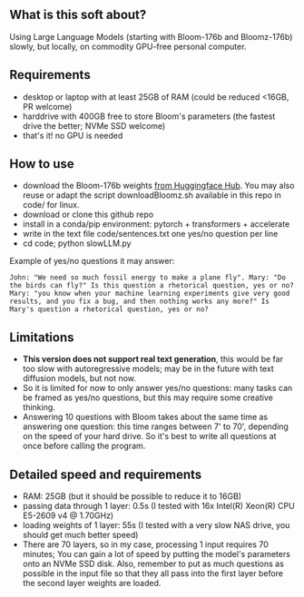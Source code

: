 ## What is this soft about?

Using Large Language Models (starting with Bloom-176b and Bloomz-176b) slowly, but locally, on commodity GPU-free personal computer.

## Requirements

- desktop or laptop with at least 25GB of RAM (could be reduced <16GB, PR welcome)
- harddrive with 400GB free to store Bloom's parameters (the fastest drive the better; NVMe SSD welcome)
- that's it! no GPU is needed

## How to use

- download the Bloom-176b weights [from Huggingface Hub](https://huggingface.co/bigscience/bloom). You may also reuse or adapt the script downloadBloomz.sh available in this repo in code/ for linux.
- download or clone this github repo
- install in a conda/pip environment: pytorch + transformers + accelerate
- write in the text file code/sentences.txt one yes/no question per line
- cd code; python slowLLM.py

Example of yes/no questions it may answer:
```
John: "We need so much fossil energy to make a plane fly". Mary: "Do the birds can fly?" Is this question a rhetorical question, yes or no?
Mary: "you know when your machine learning experiments give very good results, and you fix a bug, and then nothing works any more?" Is Mary's question a rhetorical question, yes or no?  
```

## Limitations

- **This version does not support real text generation**, this would be far too slow with autoregressive models;
may be in the future with text diffusion models, but not now.
- So it is limited for now to only answer yes/no questions: many tasks can be framed as yes/no questions,
but this may require some creative thinking.
- Answering 10 questions with Bloom takes about the same time as answering one question:
this time ranges between 7' to 70', depending on the speed of your hard drive.
So it's best to write all questions at once before calling the program.

## Detailed speed and requirements

- RAM: 25GB (but it should be possible to reduce it to 16GB)
- passing data through 1 layer: 0.5s (I tested with 16x Intel(R) Xeon(R) CPU E5-2609 v4 @ 1.70GHz)
- loading weights of 1 layer: 55s (I tested with a very slow NAS drive, you should get much better speed)
- There are 70 layers, so in my case, processing 1 input requires 70 minutes;
You can gain a lot of speed by putting the model's parameters onto an NVMe SSD disk.
Also, remember to put as much questions as possible in the input file so that they all pass into the first
layer before the second layer weights are loaded.


